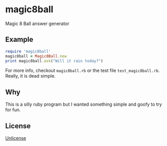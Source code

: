 # magic8ball
Magic 8 Ball answer generator

## Example

```ruby
require 'magic8ball'
magic8ball = Magic8Ball.new
print magic8ball.ask("Will it rain today?")
```
For more info, checkout `magic8ball.rb` or the test file `test_magic8ball.rb`. Really, it is dead simple.

## Why
This is a silly ruby program but I wanted something simple and goofy to try for fun.

## License
[Unlicense](LICENSE)